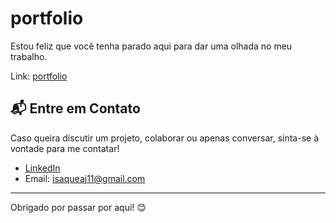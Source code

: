 # portfolio

Estou feliz que você tenha parado aqui para dar uma olhada no meu trabalho.

Link: [portfolio](https://isaquearauj.github.io/portfolio)

## 📬 Entre em Contato

Caso queira discutir um projeto, colaborar ou apenas conversar, sinta-se à vontade para me contatar!

- [LinkedIn](https://www.linkedin.com/in/isaquearauj/)
- Email: isaqueaj11@gmail.com

---

Obrigado por passar por aqui! 😊